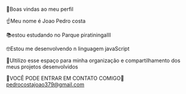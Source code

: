 👋Boas vindas ao meu perfil

☝Meu nome é Joao Pedro costa

📚estou estudando no Parque piratiningaIII

🤓Estou me desenvolvendo n linguagem javaScript

📏Ultilizo esse espaço para minha organização e compartilhamento dos meus projetos desenvolvidos

📩VOCÊ PODE ENTRAR EM CONTATO COMIGO📩
  pedrocostajoao379@gmail.com
  
